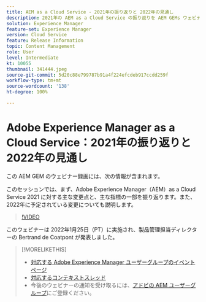 ```yaml
---
title: AEM as a Cloud Service - 2021年の振り返りと 2022年の見通し
description: 2021年の AEM as a Cloud Service の振り返りを AEM GEMs ウェビナーでご覧ください。また、2022年の計画の概要もご覧ください。
solution: Experience Manager
feature-set: Experience Manager
version: Cloud Service
feature: Release Information
topic: Content Management
role: User
level: Intermediate
kt: 10055
thumbnail: 341444.jpeg
source-git-commit: 5d20c88e799787b91a4f224efcdeb917ccdd259f
workflow-type: tm+mt
source-wordcount: '138'
ht-degree: 100%

---
```


# Adobe Experience Manager as a Cloud Service：2021年の振り返りと 2022年の見通し

この AEM GEM のウェビナー録画には、次の情報が含まれます。

このセッションでは、まず、Adobe Experience Manager（AEM）as a Cloud Service 2021 に対する主な変更点と、主な指標の一部を振り返ります。また、2022年に予定されている変更についても説明します。

>[!VIDEO](https://video.tv.adobe.com/v/341444/?quality=12&learn=on)

このウェビナーは 2022年1月25日（PT）に実施され、製品管理担当ディレクターの Bertrand de Coatpont が発表しました。

>[!MORELIKETHIS]
>
>* [対応する Adobe Experience Manager ユーザーグループのイベントページ](https://aem-augs.adobe.com/details/adobe-experience-manager-aem-learning-chapter-presents-aem-gems-adobe-experience-manager-as-a-cloud-service-2021-review-and-2022-outlook/)
>* [対応するコンテキストスレッド](https://adobe.ly/3rqbSOz)
>* 今後のウェビナーの通知を受け取るには、[アドビの AEM ユーザーグループ](https://aem-augs.adobe.com/)にご登録ください。

